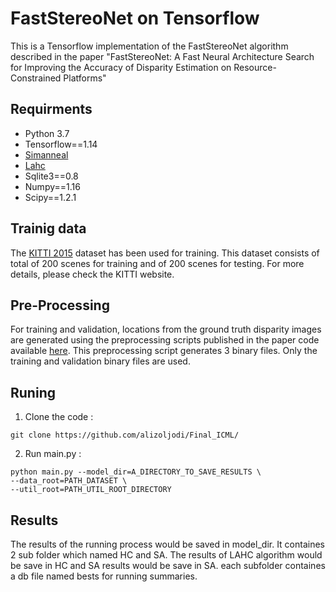 # FastStereoNet on Tensorflow
This is a Tensorflow implementation of the FastStereoNet algorithm described in the paper "FastStereoNet: A Fast Neural Architecture Search for Improving the Accuracy of Disparity Estimation on Resource-Constrained Platforms"

## Requirments
- Python 3.7
- Tensorflow==1.14
- [Simanneal](https://github.com/perrygeo/simanneal)
- [Lahc](https://github.com/gunnstein/lahc)
- Sqlite3==0.8
- Numpy==1.16
- Scipy==1.2.1
## Trainig data
The [KITTI 2015](http://www.cvlibs.net/datasets/kitti/eval_scene_flow.php?benchmark=stereo) dataset has been used for training. This dataset consists of total of 200 scenes for training and of 200 scenes for testing. For more details, please check the KITTI website.
## Pre-Processing
For training and validation, locations from the ground truth disparity images are generated using the preprocessing scripts published in the paper code available [here](https://bitbucket.org/saakuraa/cvpr16_stereo_public/src/1a41996ef7dda999b43d249fd51442d0b2e9dd0f/preprocess/?at=master). This preprocessing script generates 3 binary files. Only the training and validation binary files are used.
## Runing
1. Clone the code :
```
git clone https://github.com/alizoljodi/Final_ICML/
```
2. Run main.py :
```
python main.py --model_dir=A_DIRECTORY_TO_SAVE_RESULTS \
--data_root=PATH_DATASET \
--util_root=PATH_UTIL_ROOT_DIRECTORY
```
## Results
The results of the running process would be saved in model_dir. It containes 2 sub folder which named HC and SA. The results of LAHC algorithm would be save in HC and SA results would be save in SA.
each subfolder containes a db file named bests for running summaries.
